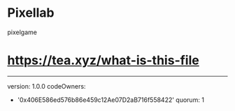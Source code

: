# Pixellab
pixelgame

# https://tea.xyz/what-is-this-file
---
version: 1.0.0
codeOwners:
  - '0x406E586ed576b86e459c12Ae07D2aB716f558422'
quorum: 1
